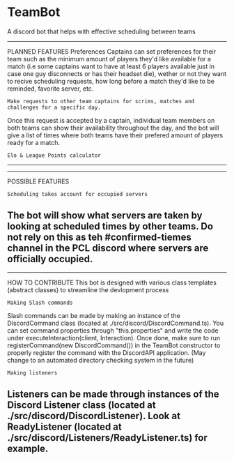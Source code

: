 # TeamBot
A discord bot that helps with effective scheduling between teams

----------------
PLANNED FEATURES
    Preferences
Captains can set preferences for their team such as the minimum amount of players they'd like available for a match (i.e some captains want to have at least 6 players available just in case one guy disconnects or has their headset die), wether or not they want to recive scheduling requests, how long before a match they'd like to be reminded, favorite server, etc. 

    Make requests to other team captains for scrims, matches and challenges for a specific day.
Once this request is accepted by a captain, individual team members on both teams can show their availability throughout the day, and the bot will give a list of times where both teams have their prefered amount of players ready for a match.

    Elo & League Points calculator
----------------------------------

-----------------
POSSIBLE FEATURES

    Scheduling takes account for occupied servers
The bot will show what servers are taken by looking at scheduled times by other teams. Do not rely on this as teh #confirmed-tiemes channel in the PCL discord where servers are officially occupied.
--------------------------------

-----------------
HOW TO CONTRIBUTE
This bot is designed with various class templates (abstract classes) to streamline the devlopment process

    Making Slash commands
Slash commands can be made by making an instance of the DiscordCommand class (located at ./src/discord/DiscordCommand.ts). You can set command properties through "this.properties" and write the code under executeInteraction(client, Interaction). Once done, make sure to run registerCommand(new DiscordCommand()) in the TeamBot constructor to properly register the command with the DiscordAPI application. (May change to an automated directory checking system in the future)

    Making listeners
Listeners can be made through instances of the Discord Listener class (located at ./src/discord/DiscordListener). Look at ReadyListener (located at ./src/discord/Listeners/ReadyListener.ts) for example.
-----------------

